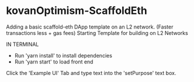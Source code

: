 # kovanOptimism-ScaffoldEth
Adding a basic scaffold-eth DApp template on an L2 network. (Faster transactions less + gas fees)
Starting Template for building on L2 Networks

IN TERMINAL
  - Run 'yarn install' to install dependencies
  - Run 'yarn start' to load front end
  
Click the 'Example UI' Tab and type text into the 'setPurpose' text box.

